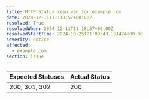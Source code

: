 ```yaml
---
title: HTTP Status resolved for example.com
date: 2024-12-11T11:18:57+00:00Z
resolved: True
resolvedWhen: 2024-12-11T11:18:57+00:00Z
resolvedStartTime: 2024-10-25T21:09:43.191474+00:00
severity: notice
affected:
  - example.com
section: issue
---
```


| Expected Statuses | Actual Status  |
|-------------------|----------------|
| 200, 301, 302 | 200 |
